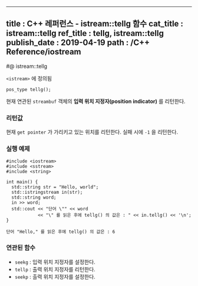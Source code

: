 ----------------
title : C++ 레퍼런스 - istream::tellg 함수
cat_title : istream::tellg
ref_title : tellg, istream::tellg
publish_date : 2019-04-19
path : /C++ Reference/iostream
--------------

#@ istream::tellg

`<istream>` 에 정의됨

```cpp-formatted
pos_type tellg();
```

현재 연관된 `streambuf` 객체의 **입력 위치 지정자(position indicator)** 를 리턴한다.

### 리턴값

현재 `get pointer` 가 가리키고 있는 위치를 리턴한다. 실패 시에 `-1` 을 리턴한다.

### 실행 예제

```cpp-formatted
#include <iostream>
#include <sstream>
#include <string>

int main() {
  std::string str = "Hello, world";
  std::istringstream in(str);
  std::string word;
  in >> word;
  std::cout << "단어 \"" << word
            << "\" 를 읽은 후에 tellg() 의 값은 : " << in.tellg() << '\n';
}
```

```exec
단어 "Hello," 를 읽은 후에 tellg() 의 값은 : 6
```


### 연관된 함수

* `seekg` : 입력 위치 지정자를 설정한다.
* `tellp` : 출력 위치 지정자를 리턴한다.
* `seekp` : 출력 위치 지정자를 설정한다.